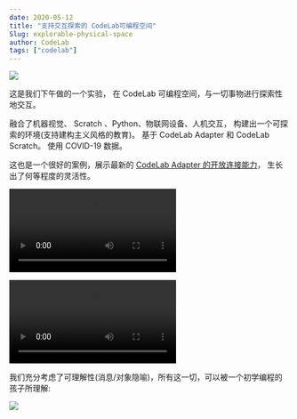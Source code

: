 ```yaml
---
date: 2020-05-12
title: "支持交互探索的 CodeLab可编程空间"
Slug: explorable-physical-space
author: CodeLab
tags: ["codelab"]
---
```


<img className="img-responsive" src="/img/4ff09db7a37d748612c5c3b6ad8bc7d0.png" />

这是我们下午做的一个实验， 在 CodeLab 可编程空间，与一切事物进行探索性地交互。

融合了机器视觉、 Scratch 、Python、物联网设备、人机交互， 构建出一个可探索的环境(支持建构主义风格的教育)。 基于 CodeLab Adapter 和 CodeLab Scratch。 使用 COVID-19 数据。

这也是一个很好的案例，展示最新的 [CodeLab Adapter 的开放连接能力](https://www.codelab.club/blog/3-release/)， 生长出了何等程度的灵活性。

<!--more-->
<video src="https://adapter.codelab.club/video/1589296982429059.mp4" controls="controls"></video>

<video src="https://adapter.codelab.club/video/1589296982422368.mp4" controls="controls"></video>


我们充分考虑了可理解性(消息/对象隐喻)，所有这一切，可以被一个初学编程的孩子所理解:

![](/img/WechatIMG1465.png)
